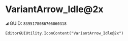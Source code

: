 # VariantArrow_Idle@2x
![](/img/VariantArrow_Idle@2x.png)
GUID: `8395178086706060318`
```
EditorGUIUtility.IconContent("VariantArrow_Idle@2x")
```

